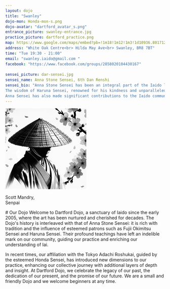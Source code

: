 ```yaml
---
layout: dojo
title: "Swanley"
dojo-mon: Honda-mon-s.png
dojo-avatar: "dartford_avatar_s.png"
entrance_picture: swanley-entrance.jpg
practice_picture: dartford_practice.png
map: https://www.google.com/maps/embed?pb=!1m18!1m12!1m3!1d10936.801712088054!2d0.1643275561590659!3d51.39873760089607!2m3!1f0!2f0!3f0!3m2!1i1024!2i768!4f13.1!3m3!1m2!1s0x47d8ad90ee5fa88f%3A0x267e5c8303b8839!2sWhite%20Oak%20Leisure%20Centre!5e0!3m2!1sen!2suk!4v1709593934933!5m2!1sen!2suk
address: "White Oak Centre<br> Hilda May Ave<br> Swanley, BR8 7BT"
time: "Tue 19:30 - 21:00"
email: "swanley.iaido@gmail.com "
facebook: "https://www.facebook.com/groups/2858020104430167"

sensei_picture: dar-sensei.jpg
sensei_name: Anna Stone Sensei, 6th Dan Renshi
sensei_bio: "Anna Stone Sensei has been an integral part of the Iaido landscape for over four decades, marking this year as her 40th anniversary in the discipline. Her journey in Iaido commenced under the guidance of Fujii Okimitsu Sensei, whose teachings continue to influence her practice and teaching philosophy. The foundational insights gained during these formative years remain a guiding light in her approach to Iaido.<br><br>
The wisdom of Haruna Sensei, renowned for his kindness and unparalleled knowledge of technique, further shaped Anna Sensei's path. His teachings were instrumental in her progression to rokudan (6th dan), a testament to his patience and mentorship. <br><br> 
Anna Sensei has also made significant contributions to the Iaido community, not only by representing the UK in European competitions but also by serving as a National Coach for the British Kendo Association. Through her dedication, she has been pivotal in developing the BKA coaching awards for Level 1 and Level 2, nurturing the next generation of Iaido practitioners."
---
```

<div class="grid-senpai">
  <div class="senpai-item">
    <img class="teacher-img" src="../assets/images/dojos/avatar_default_m_s.png" alt="Scott Mandry Senpai">
    <p>Scott Mandry,<br>Senpai</p>
  </div>
</div>
# Our Dojo
Welcome to Dartford Dojo, a sanctuary of Iaido since the early 2005, where the art has been nurtured and cherished for decades. The Dojo's history is interleaved with that of Anna Stone Sensei: it is rich with tradition and the influence of esteemed patrons such as Fujii Okimitsu Sensei and Haruna Sensei. Their profound teachings have left an indelible mark on our community, guiding our practice and enriching our understanding of Iai.

In recent times, our affiliation with the Tokyo Adachi Roshukai, guided by the esteemed Honda Sensei, has introduced new dimensions to our practice, enhancing our collective journey with additional layers of depth and insight.
At Dartford Dojo, we celebrate the legacy of our past, the dedication of our present, and the promise of our future. We are a small and friendly Dojo and we welcome beginners at any time.